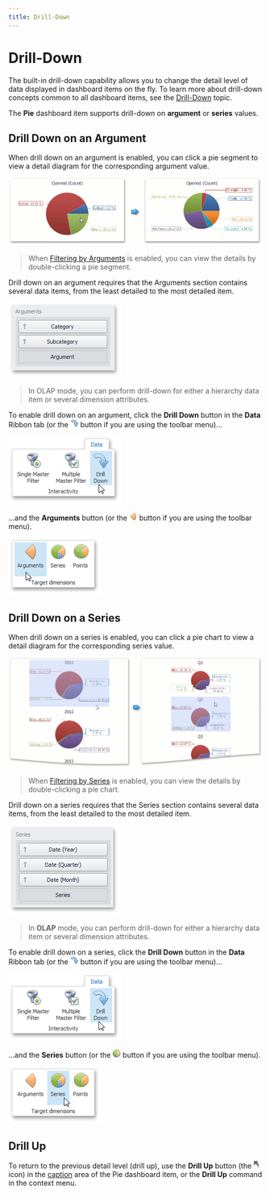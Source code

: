 ```yaml
---
title: Drill-Down
---
```

# Drill-Down
The built-in drill-down capability allows you to change the detail level of data displayed in dashboard items on the fly. To learn more about drill-down concepts common to all dashboard items, see the [Drill-Down](../../../interactivity/drill-down.md) topic.

The **Pie** dashboard item supports drill-down on **argument** or **series** values.

## Drill Down on an Argument
When drill down on an argument is enabled, you can click a pie segment to view a detail diagram for the corresponding argument value.

![Anim_Pies_DrillDownOnArguments](../../../../../images/img19909.png)

> When [Filtering by Arguments](master-filtering.md) is enabled, you can view the details by double-clicking a pie segment.

Drill down on an argument requires that the Arguments section contains several data items, from the least detailed to the most detailed item.

![Pies_Interactivity_DrillDown_Arguments_DataItems](../../../../../images/img19972.png)

> In OLAP mode, you can perform drill-down for either a hierarchy data item or several dimension attributes.

To enable drill down on an argument, click the **Drill Down** button in the **Data** Ribbon tab (or the ![Chart_Interactivity_DrillDown_Toolbar](../../../../../images/img21873.png) button if you are using the toolbar menu)...

![Chart_Interactivity_DrillDown_Ribbon](../../../../../images/img21872.png)

...and the **Arguments** button (or the ![Pies_Interactivity_MasterFilter_Arguments_Toolbar](../../../../../images/img19919.png) button if you are using the toolbar menu).

![Pies_Interactivity_MasterFilter_Arguments_Ribbon](../../../../../images/img19915.png)

## Drill Down on a Series
When drill down on a series is enabled, you can click a pie chart to view a detail diagram for the corresponding series value.

![Anim_Pies_DrillDownOnSeries](../../../../../images/img19910.png)

> When [Filtering by Series](master-filtering.md) is enabled, you can view the details by double-clicking a pie chart.

Drill down on a series requires that the Series section contains several data items, from the least detailed to the most detailed item.

![Pies_Interactivity_DrillDown_Series_DataItems](../../../../../images/img19973.png)

> In **OLAP** mode, you can perform drill-down for either a hierarchy data item or several dimension attributes.

To enable drill down on a series, click the **Drill Down** button in the **Data** Ribbon tab (or the ![Chart_Interactivity_DrillDown_Toolbar](../../../../../images/img21873.png) button if you are using the toolbar menu)...

![Chart_Interactivity_DrillDown_Ribbon](../../../../../images/img21872.png)

...and the **Series** button (or the ![Pies_Interactivity_MasterFilter_Series_Toolbar](../../../../../images/img19920.png) button if you are using the toolbar menu).

![Pies_Interactivity_MasterFilter_Series_Ribbon](../../../../../images/img19916.png)

## Drill Up
To return to the previous detail level (drill up), use the **Drill Up** button (the ![DrillDown_DrillUpArrow](../../../../../images/img18627.png) icon) in the [caption](../../../dashboard-layout/dashboard-item-caption.md) area of the Pie dashboard item, or the **Drill Up** command in the context menu.